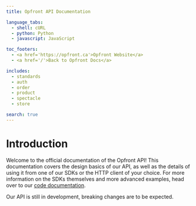 ```yaml
---
title: Opfront API Documentation

language_tabs:
  - shell: cURL
  - python: Python
  - javascript: JavaScript

toc_footers:
  - <a href='https://opfront.ca'>Opfront Website</a>
  - <a href='/'>Back to Opfront Docs</a>

includes:
  - standards
  - auth
  - order
  - product
  - spectacle
  - store

search: true
---
```


# Introduction

Welcome to the official documentation of the Opfront API! This documentation covers the design basics of our API, as well as the details of using it from one of our SDKs or the HTTP client of your choice.
For more information on the SDKs themselves and more advanced examples, head over to our [code documentation](http://readthedocs.org).

<aside class="warning">Our API is still in development, breaking changes are to be expected.</aside>
